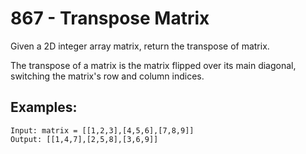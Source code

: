 # 867 - Transpose Matrix

Given a 2D integer array matrix, return the transpose of matrix.

The transpose of a matrix is the matrix flipped over its main diagonal, switching the matrix's row and column indices.

## Examples:
```
Input: matrix = [[1,2,3],[4,5,6],[7,8,9]]
Output: [[1,4,7],[2,5,8],[3,6,9]]
```